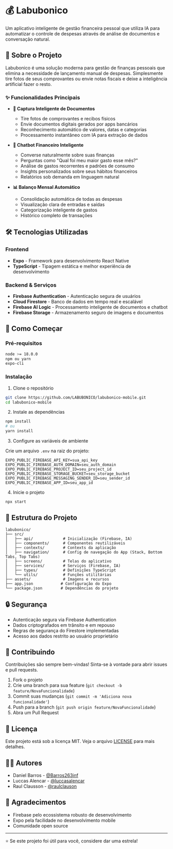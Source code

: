 # 💰 Labubonico

Um aplicativo inteligente de gestão financeira pessoal que utiliza IA para automatizar o controle de despesas através de análise de documentos e conversação natural.

## 📱 Sobre o Projeto

Labubonico é uma solução moderna para gestão de finanças pessoais que elimina a necessidade de lançamento manual de despesas. Simplesmente tire fotos de seus comprovantes ou envie notas fiscais e deixe a inteligência artificial fazer o resto.

### ✨ Funcionalidades Principais

- **📸 Captura Inteligente de Documentos**
  - Tire fotos de comprovantes e recibos físicos
  - Envie documentos digitais gerados por apps bancários
  - Reconhecimento automático de valores, datas e categorias
  - Processamento instantâneo com IA para extração de dados

- **🤖 Chatbot Financeiro Inteligente**
  - Converse naturalmente sobre suas finanças
  - Perguntas como "Qual foi meu maior gasto esse mês?"
  - Análise de gastos recorrentes e padrões de consumo
  - Insights personalizados sobre seus hábitos financeiros
  - Relatórios sob demanda em linguagem natural

- **📊 Balanço Mensal Automático**
  - Consolidação automática de todas as despesas
  - Visualização clara de entradas e saídas
  - Categorização inteligente de gastos
  - Histórico completo de transações

## 🛠️ Tecnologias Utilizadas

### Frontend
- **Expo** - Framework para desenvolvimento React Native
- **TypeScript** - Tipagem estática e melhor experiência de desenvolvimento

### Backend & Serviços
- **Firebase Authentication** - Autenticação segura de usuários
- **Cloud Firestore** - Banco de dados em tempo real e escalável
- **Firebase AI Logic** - Processamento inteligente de documentos e chatbot
- **Firebase Storage** - Armazenamento seguro de imagens e documentos

## 🚀 Como Começar

### Pré-requisitos
```bash
node >= 18.0.0
npm ou yarn
expo-cli
```

### Instalação

1. Clone o repositório
```bash
git clone https://github.com/LABUBONICO/labubonico-mobile.git
cd labubonico-mobile
```

2. Instale as dependências
```bash
npm install
# ou
yarn install
```

3. Configure as variáveis de ambiente

Crie um arquivo `.env` na raiz do projeto:
```env
EXPO_PUBLIC_FIREBASE_API_KEY=sua_api_key
EXPO_PUBLIC_FIREBASE_AUTH_DOMAIN=seu_auth_domain
EXPO_PUBLIC_FIREBASE_PROJECT_ID=seu_project_id
EXPO_PUBLIC_FIREBASE_STORAGE_BUCKET=seu_storage_bucket
EXPO_PUBLIC_FIREBASE_MESSAGING_SENDER_ID=seu_sender_id
EXPO_PUBLIC_FIREBASE_APP_ID=seu_app_id
```

4. Inicie o projeto
```bash
npx start
```

## 📁 Estrutura do Projeto
```
labubonico/
├── src/
│   ├── api/             # Inicialização (Firebase, IA)
│   ├── components/      # Componentes reutilizáveis
│   ├── contexts/        # Contexts da aplicação
│   ├── navigation/      # Config de navegação do App (Stack, Bottom Tabs, Top Tabs)
│   ├── screens/         # Telas do aplicativo
│   ├── services/        # Serviços (Firebase, IA)
│   ├── types/           # Definições TypeScript
│   └── utils/           # Funções utilitárias
├── assets/              # Imagens e recursos
├── app.json            # Configuração do Expo
└── package.json        # Dependências do projeto
```

## 🔒 Segurança

- Autenticação segura via Firebase Authentication
- Dados criptografados em trânsito e em repouso
- Regras de segurança do Firestore implementadas
- Acesso aos dados restrito ao usuário proprietário

## 🤝 Contribuindo

Contribuições são sempre bem-vindas! Sinta-se à vontade para abrir issues e pull requests.

1. Fork o projeto
2. Crie uma branch para sua feature (`git checkout -b feature/NovaFuncionalidade`)
3. Commit suas mudanças (`git commit -m 'Adiciona nova funcionalidade'`)
4. Push para a branch (`git push origin feature/NovaFuncionalidade`)
5. Abra um Pull Request

## 📄 Licença

Este projeto está sob a licença MIT. Veja o arquivo [LICENSE](LICENSE) para mais detalhes.

## 👨‍💻 Autores

- Daniel Barros - [@Barros263inf](https://github.com/Barros263inf)
- Luccas Alencar - [@luccasalencar](https://github.com/luccasalencar)
- Raul Clausson - [@raulclauson](https://github.com/raulclauson)

## 🙏 Agradecimentos

- Firebase pelo ecossistema robusto de desenvolvimento
- Expo pela facilidade no desenvolvimento mobile
- Comunidade open source

---

⭐ Se este projeto foi útil para você, considere dar uma estrela!